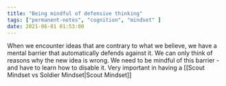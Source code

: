 ```yaml
---
title: "Being mindful of defensive thinking"
tags: ["permanent-notes", "cognition", "mindset" ]
date: 2021-06-01 01:53:00
---
```


When we encounter ideas that are contrary to what we believe, we have a mental barrier that automatically defends against it. We can only think of reasons why the new idea is wrong. We need to be mindful of this barrier - and have to learn how to disable it. Very important in having a [[Scout Mindset vs Soldier Mindset|Scout Mindset]]
